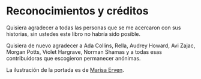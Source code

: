 # Reconocimientos y créditos

Quisiera agradecer a todas las personas que se me acercaron con sus historias,
sin ustedes este libro no habría sido posible.

Quisiera de nuevo agradecer a Ada Collins, Rella, Audrey Howard, Avi Zajac,
Morgan Potts, Violet Hargrave, Norman Shamas y a todas esas contribuidoras que
escogieron permanecer anónimas.

La ilustración de la portada es de [Marisa Erven](https://marisaerven.com/).

